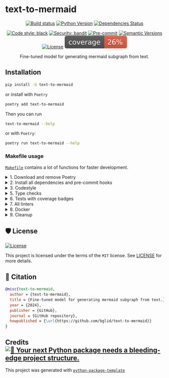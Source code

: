 # text-to-mermaid

<div align="center">

[![Build status](https://github.com/bglid/text-to-mermaid/workflows/build/badge.svg?branch=master&event=push)](https://github.com/bglid/text-to-mermaid/actions?query=workflow%3Abuild)
[![Python Version](https://img.shields.io/pypi/pyversions/text-to-mermaid.svg)](https://pypi.org/project/text-to-mermaid/)
[![Dependencies Status](https://img.shields.io/badge/dependencies-up%20to%20date-brightgreen.svg)](https://github.com/bglid/text-to-mermaid/pulls?utf8=%E2%9C%93&q=is%3Apr%20author%3Aapp%2Fdependabot)

[![Code style: black](https://img.shields.io/badge/code%20style-black-000000.svg)](https://github.com/psf/black)
[![Security: bandit](https://img.shields.io/badge/security-bandit-green.svg)](https://github.com/PyCQA/bandit)
[![Pre-commit](https://img.shields.io/badge/pre--commit-enabled-brightgreen?logo=pre-commit&logoColor=white)](https://github.com/bglid/text-to-mermaid/blob/master/.pre-commit-config.yaml)
[![Semantic Versions](https://img.shields.io/badge/%20%20%F0%9F%93%A6%F0%9F%9A%80-semantic--versions-e10079.svg)](https://github.com/bglid/text-to-mermaid/releases)
[![License](https://img.shields.io/github/license/bglid/text-to-mermaid)](https://github.com/bglid/text-to-mermaid/blob/master/LICENSE)
![Coverage Report](assets/images/coverage.svg)

Fine-tuned model for generating mermaid subgraph from text.

</div>

## Installation

```bash
pip install -U text-to-mermaid
```

or install with `Poetry`

```bash
poetry add text-to-mermaid
```

Then you can run

```bash
text-to-mermaid --help
```

or with `Poetry`:

```bash
poetry run text-to-mermaid --help
```

### Makefile usage

[`Makefile`](https://github.com/bglid/text-to-mermaid/blob/master/Makefile) contains a lot of functions for faster development.

<details>
<summary>1. Download and remove Poetry</summary>
<p>

To download and install Poetry run:

```bash
make poetry-download
```

To uninstall

```bash
make poetry-remove
```

</p>
</details>

<details>
<summary>2. Install all dependencies and pre-commit hooks</summary>
<p>

Install requirements:

```bash
make install
```

Pre-commit hooks coulb be installed after `git init` via

```bash
make pre-commit-install
```

</p>
</details>

<details>
<summary>3. Codestyle</summary>
<p>

Automatic formatting uses `pyupgrade`, `isort` and `black`.

```bash
make codestyle

# or use synonym
make formatting
```

Codestyle checks only, without rewriting files:

```bash
make check-codestyle
```

> Note: `check-codestyle` uses `isort`, `black` and `darglint` library

Update all dev libraries to the latest version using one comand

```bash
make update-dev-deps
```

<details>
<summary>4. Code security</summary>
<p>

```bash
make check-safety
```

This command launches `Poetry` integrity checks as well as identifies security issues with `Safety` and `Bandit`.

```bash
make check-safety
```

</p>
</details>

</p>
</details>

<details>
<summary>5. Type checks</summary>
<p>

Run `mypy` static type checker

```bash
make mypy
```

</p>
</details>

<details>
<summary>6. Tests with coverage badges</summary>
<p>

Run `pytest`

```bash
make test
```

</p>
</details>

<details>
<summary>7. All linters</summary>
<p>

Of course there is a command to ~~rule~~ run all linters in one:

```bash
make lint
```

the same as:

```bash
make test && make check-codestyle && make mypy && make check-safety
```

</p>
</details>

<details>
<summary>8. Docker</summary>
<p>

```bash
make docker-build
```

which is equivalent to:

```bash
make docker-build VERSION=latest
```

Remove docker image with

```bash
make docker-remove
```

More information [about docker](https://github.com/bglid/text-to-mermaid/tree/master/docker).

</p>
</details>

<details>
<summary>9. Cleanup</summary>
<p>
Delete pycache files

```bash
make pycache-remove
```

Remove package build

```bash
make build-remove
```

Delete .DS_STORE files

```bash
make dsstore-remove
```

Remove .mypycache

```bash
make mypycache-remove
```

Or to remove all above run:

```bash
make cleanup
```

</p>
</details>

## 🛡 License

[![License](https://img.shields.io/github/license/bglid/text-to-mermaid)](https://github.com/bglid/text-to-mermaid/blob/master/LICENSE)

This project is licensed under the terms of the `MIT` license. See [LICENSE](https://github.com/bglid/text-to-mermaid/blob/master/LICENSE) for more details.

## 📃 Citation

```bibtex
@misc{text-to-mermaid,
  author = {text-to-mermaid},
  title = {Fine-tuned model for generating mermaid subgraph from text.},
  year = {2024},
  publisher = {GitHub},
  journal = {GitHub repository},
  howpublished = {\url{https://github.com/bglid/text-to-mermaid}}
}
```

## Credits [![🚀 Your next Python package needs a bleeding-edge project structure.](https://img.shields.io/badge/python--package--template-%F0%9F%9A%80-brightgreen)](https://github.com/TezRomacH/python-package-template)

This project was generated with [`python-package-template`](https://github.com/TezRomacH/python-package-template)
